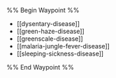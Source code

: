 %% Begin Waypoint %%
- [[dysentary-disease]]
- [[green-haze-disease]]
- [[greenscale-disease]]
- [[malaria-jungle-fever-disease]]
- [[sleeping-sickness-disease]]

%% End Waypoint %%







